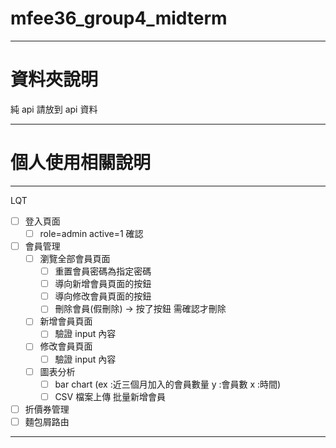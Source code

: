 # mfee36_group4_midterm

---

# 資料夾說明

純 api 請放到 api 資料

---

# 個人使用相關說明

---

LQT

- [ ] 登入頁面
  - [ ] role=admin active=1 確認
- [ ] 會員管理
  - [ ] 瀏覽全部會員頁面
    - [ ] 重置會員密碼為指定密碼
    - [ ] 導向新增會員頁面的按鈕
    - [ ] 導向修改會員頁面的按鈕
    - [ ] 刪除會員(假刪除) -> 按了按鈕 需確認才刪除
  - [ ] 新增會員頁面
    - [ ] 驗證 input 內容
  - [ ] 修改會員頁面
    - [ ] 驗證 input 內容
  - [ ] 圖表分析
    - [ ] bar chart (ex :近三個月加入的會員數量 y :會員數 x :時間)
    - [ ] CSV 檔案上傳 批量新增會員
- [ ] 折價券管理
- [ ] 麵包屑路由

---
